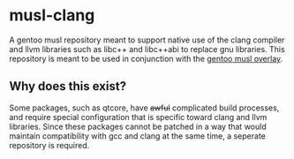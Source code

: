 # musl-clang
A gentoo musl repository meant to support native use of the clang compiler and llvm libraries such as libc++ and libc++abi to replace gnu libraries. 
This repository is meant to be used in conjunction with the [gentoo musl overlay](https://github.com/gentoo/musl).

## Why does this exist?
Some packages, such as qtcore, have ~~awful~~ complicated build processes, and require special configuration that is specific toward clang and llvm libraries.
Since these packages cannot be patched in a way that would maintain compatibility with gcc and clang at the same time, a seperate repository is required.
